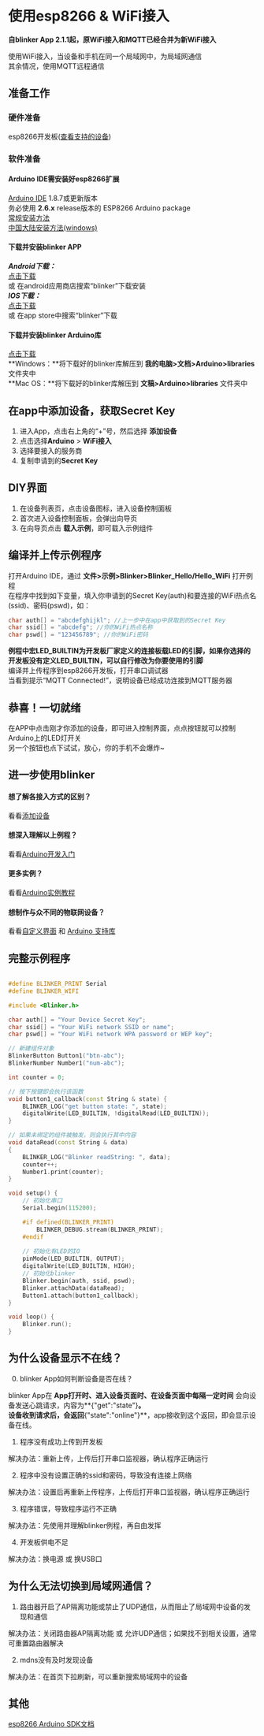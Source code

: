 # 使用esp8266 & WiFi接入
**自blinker App 2.1.1起，原WiFi接入和MQTT已经合并为新WiFi接入**  

使用WiFi接入，当设备和手机在同一个局域网中，为局域网通信  
其余情况，使用MQTT远程通信  

## 准备工作

### 硬件准备  
esp8266开发板([查看支持的设备](?file=003-硬件开发/01-设备端支持 "支持的设备"))  

### 软件准备  

#### Arduino IDE需安装好esp8266扩展  
[Arduino IDE](https://www.arduino.cc/en/Main/Software) 1.8.7或更新版本  
务必使用 **2.6.x** release版本的 ESP8266 Arduino package  
[常规安装方法](https://github.com/esp8266/Arduino)  
[中国大陆安装方法(windows)](https://www.arduino.cn/thread-76029-1-1.html)  

#### 下载并安装blinker APP  

***Android下载：***  
[点击下载](https://github.com/blinker-iot/app-release/releases)  
或 在android应用商店搜索“blinker”下载安装  
***IOS下载：***  
[点击下载](https://itunes.apple.com/cn/app/id1357907814)  
或 在app store中搜索“blinker”下载  

#### 下载并安装blinker Arduino库  

[点击下载](https://github.com/blinker-iot/blinker-library/archive/master.zip)  
**Windows：**将下载好的blinker库解压到 **我的电脑>文档>Arduino>libraries** 文件夹中  
**Mac OS：**将下载好的blinker库解压到 **文稿>Arduino>libraries** 文件夹中  
  

## 在app中添加设备，获取Secret Key  

1. 进入App，点击右上角的“+”号，然后选择 **添加设备**    
2. 点击选择**Arduino** > **WiFi接入**  
3. 选择要接入的服务商  
4. 复制申请到的**Secret Key**  

## DIY界面  

1. 在设备列表页，点击设备图标，进入设备控制面板  
2. 首次进入设备控制面板，会弹出向导页
3. 在向导页点击 **载入示例**，即可载入示例组件 

   

## 编译并上传示例程序 

打开Arduino IDE，通过 **文件>示例>Blinker>Blinker_Hello/Hello_WiFi** 打开例程  
在程序中找到如下变量，填入你申请到的Secret Key(auth)和要连接的WiFi热点名(ssid)、密码(pswd)，如： 

``` cpp
char auth[] = "abcdefghijkl"; //上一步中在app中获取到的Secret Key
char ssid[] = "abcdefg"; //你的WiFi热点名称
char pswd[] = "123456789"; //你的WiFi密码
```

**例程中宏LED_BUILTIN为开发板厂家定义的连接板载LED的引脚，如果你选择的开发板没有定义LED_BUILTIN，可以自行修改为你要使用的引脚**  
编译并上传程序到esp8266开发板，打开串口调试器  
当看到提示“MQTT Connected!”，说明设备已经成功连接到MQTT服务器  

## 恭喜！一切就绪  

在APP中点击刚才你添加的设备，即可进入控制界面，点点按钮就可以控制Arduino上的LED灯开关  
另一个按钮也点下试试，放心，你的手机不会爆炸~  

## 进一步使用blinker

#### 想了解各接入方式的区别？  
看看[添加设备](?file=002-开发入门/001-添加设备 "添加设备")  

#### 想深入理解以上例程？  

看看[Arduino开发入门](?file=002-开发入门/002-Arduino开发入门 "Arduino开发入门")  

#### 更多实例？

看看[Arduino实例教程](?file=002-开发入门/003-Arduino实例教程 "Arduino实例教程")  

#### 想制作与众不同的物联网设备？  

看看[自定义界面](?file=005-App使用/02-自定义布局 "自定义布局") 和 [Arduino 支持库](?file=003-硬件开发/02-Arduino支持 "Arduino支持")  

## 完整示例程序

``` cpp

#define BLINKER_PRINT Serial
#define BLINKER_WIFI

#include <Blinker.h>

char auth[] = "Your Device Secret Key";
char ssid[] = "Your WiFi network SSID or name";
char pswd[] = "Your WiFi network WPA password or WEP key";

// 新建组件对象
BlinkerButton Button1("btn-abc");
BlinkerNumber Number1("num-abc");

int counter = 0;

// 按下按键即会执行该函数
void button1_callback(const String & state) {
    BLINKER_LOG("get button state: ", state);
    digitalWrite(LED_BUILTIN, !digitalRead(LED_BUILTIN));
}

// 如果未绑定的组件被触发，则会执行其中内容
void dataRead(const String & data)
{
    BLINKER_LOG("Blinker readString: ", data);
    counter++;
    Number1.print(counter);
}

void setup() {
    // 初始化串口
    Serial.begin(115200);

    #if defined(BLINKER_PRINT)
        BLINKER_DEBUG.stream(BLINKER_PRINT);
    #endif
    
    // 初始化有LED的IO
    pinMode(LED_BUILTIN, OUTPUT);
    digitalWrite(LED_BUILTIN, HIGH);
    // 初始化blinker
    Blinker.begin(auth, ssid, pswd);
    Blinker.attachData(dataRead);
    Button1.attach(button1_callback);
}

void loop() {
    Blinker.run();
}
```

## 为什么设备显示不在线？  

0. blinker App如何判断设备是否在线？  

blinker App在 **App打开时、进入设备页面时、在设备页面中每隔一定时间** 会向设备发送心跳请求，内容为**{"get":"state"}**。  
设备收到请求后，会返回**{"state":"online"}**，app接收到这个返回，即会显示设备在线。  

1. 程序没有成功上传到开发板  

解决办法：重新上传，上传后打开串口监视器，确认程序正确运行  

2. 程序中没有设置正确的ssid和密码，导致没有连接上网络  

解决办法：设置后再重新上传程序，上传后打开串口监视器，确认程序正确运行  

3. 程序错误，导致程序运行不正确  

解决办法：先使用并理解blinker例程，再自由发挥  

4. 开发板供电不足   

解决办法：换电源 或 换USB口  

## 为什么无法切换到局域网通信？  

1. 路由器开启了AP隔离功能或禁止了UDP通信，从而阻止了局域网中设备的发现和通信  

解决办法：关闭路由器AP隔离功能 或 允许UDP通信；如果找不到相关设置，通常可重置路由器解决  

2. mdns没有及时发现设备  

解决办法：在首页下拉刷新，可以重新搜索局域网中的设备  

## 其他  

[esp8266 Arduino SDK文档](https://arduino-esp8266.readthedocs.io/en/latest/)
 

